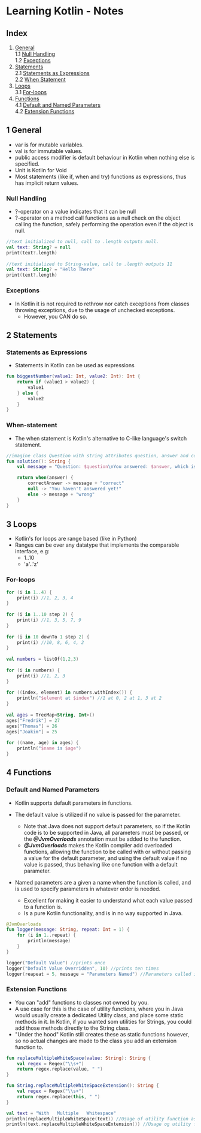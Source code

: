 # Learning Kotlin - Notes

## Index

1. [General](#1-general)  
	1.1 [Null Handling](#null-handling)  
   	1.2 [Exceptions](#exceptions)
2. [Statements](#2-statements)  
   	2.1 [Statements as Expressions](#statements-as-expressions)  
	2.2 [When Statement](#when-statement)
3. [Loops](#3-loops)  
	3.1 [For-loops](#for-loops)  
4. [Functions](#4-functions)  
	4.1 [Default and Named Parameters](#default-and-named-parameters)  
   	4.2 [Extension Functions](#extension-functions)

## 1 General

 - var is for mutable variables.
 - val is for immutable values.
 - public access modifier is default behaviour in Kotlin when nothing else is specified.
 - Unit is Kotlin for Void
 - Most statements (like if, when and try) functions as expressions, thus has implicit return values.
 
### Null Handling
 
  - ?-operator on a value indicates that it can be null
  - ?-operator on a method call functions as a null check on the object calling the function, safely performing the operation even if the object is null.
 
 ```Kotlin
//text initialized to null, call to .length outputs null.
val text: String? = null
print(text?.length)
	
//text initialized to String-value, call to .length outputs 11
val text: String? = "Hello There"
print(text?.length)
 ````

### Exceptions

- In Kotlin it is not required to rethrow nor catch exceptions from classes throwing exceptions, due to the usage of unchecked exceptions.
	- However, you CAN do so.

## 2 Statements

### Statements as Expressions

 - Statements in Kotlin can be used as expressions

```Kotlin
fun biggestNumber(value1: Int, value2: Int): Int {
	return if (value1 > value2) {
		value1
	} else {
		value2
	}
}
```
 
### When-statement

 - The when statement is Kotlin's alternative to C-like language's switch statement.

```Kotlin
//imagine class Question with string attributes question, answer and correctanswer
fun solution(): String {
	val message = "Question: $question\nYou answered: $answer, which is "

	return when(answer) {
	    correctAnswer -> message + "correct"
		null -> "You haven't answered yet!"
		else -> message + "wrong"
	}
}
```

## 3 Loops

 - Kotlin's for loops are range based (like in Python)
 - Ranges can be over any datatype that implements the comparable interface, e.g:
	- 1..10
	- 'a'..'z'
	
### For-loops

```Kotlin
for (i in 1..4) {
    print(i) //1, 2, 3, 4
}
	
for (i in 1..10 step 2) {
    print(i) //1, 3, 5, 7, 9
}
	
for (i in 10 downTo 1 step 2) {
    print(i) //10, 8, 6, 4, 2
}
	
val numbers = listOf(1,2,3)
	
for (i in numbers) {
    print(i) //1, 2, 3
}
	
for ((index, element) in numbers.withIndex()) {
    println("$element at $index") //1 at 0, 2 at 1, 3 at 2
}
	
val ages = TreeMap<String, Int>()
ages["Fredrik"] = 27
ages["Thomas"] = 26
ages["Joakim"] = 25
    
for ((name, age) in ages) {
    println("$name is $age")
}
```
	
## 4 Functions

### Default and Named Parameters

 - Kotlin supports default parameters in functions.
 - The default value is utilized if no value is passed for the parameter.
 	- Note that Java does not support default parameters, so if the Kotlin code is to be supported in Java, all parameters must be passed, or the ***@JvmOverloads*** annotation must be added to the function.
	- ***@JvmOverloads*** makes the Kotlin compiler add overloaded functions, allowing the function to be called with or without passing a value for the default parameter, and using the default value if no 
	value is passed, thus behaving like one function with a default parameter.
	  

 - Named parameters are a given a name when the function is called, and is used to specify parameters in whatever order is needed.
 	- Excellent for making it easier to understand what each value passed to a function is.
	- Is a pure Kotlin functionality, and is in no way supported in Java.

```Kotlin
@JvmOverloads
fun logger(message: String, repeat: Int = 1) {
    for (i in 1..repeat) {
        println(message)
	}
}

logger("Default Value") //prints once
logger("Default Value Overridden", 10) //prints ten times
logger(reapeat = 5, message = "Parameters Named") //Parameters called in different order by naming them.
```

### Extension Functions

 - You can "add" functions to classes not owned by you.
 - A use case for this is the case of utility functions, where you in Java would usually create a dedicated Utility class,
and place some static methods in it. In Kotlin, if you wanted som utilities for Strings, you could add those methods directly to the String class.
 - "Under the hood" Kotlin still creates these as static functions however, so no actual changes are made to the class you add an extension function to. 
   
```Kotlin
fun replaceMultipleWhiteSpace(value: String): String {
    val regex = Regex("\\s+")
	return regex.replace(value, " ")
}

fun String.replaceMultipleWhiteSpaceExtension(): String {
	val regex = Regex("\\s+")
	return regex.replace(this, " ")
}

val text = "With   Multiple   Whitespace"
println(replaceMultipleWhiteSpace(text)) //Usage of utility function as a static function
println(text.replaceMultipleWhiteSpaceExtension()) //Usage og utility function as an extension function

```